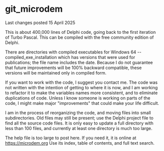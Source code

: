 # git_microdem
 
Last changes posted 15 April 2025

This is about 400,000 lines of Delphi code, going back to the first iteration of Turbo Pascal.  This can be compiled with the free community edition of Delphi.

There are directories with compiled executables for Windows 64
--compiled_exe_installation which has versions that were used for publications; the file name includes the date.  Because I do not guarantee that future improvements will be 100% backward compatible, these versions will be maintained only in compiled form.

If you want to work with the code, I suggest you contact me. The code was not written with the intention of getting to where it is now, and I am working to refactor it to make the variables names more consistent, and to eliminate duplications of code.  Unless I know someone is working on parts of the code, I might make major "improvements" that could make your life difficult.

I am in the process of reorganizing the code, and moving files into small subdirectories.  Old files may still be present; use the Delphi project file to find all the source code files.  It is only easy to update a full directory with less than 100 files, and currently at least one directory is much too large.

The help file is too large to post here.  If you need it, it is online at https://microdem.org  Use its index, table of contents, and full text search.
